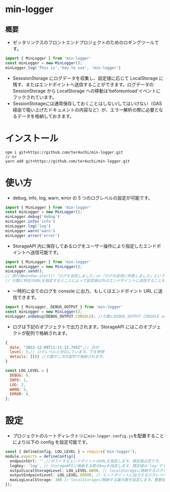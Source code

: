 # min-logger

## 概要

- ゼッタリンクスのフロントエンドプロジェクトのためのロギングツールです。

```Typescript
import { MinLogger } from 'min-logger'
const minLogger = new MinLogger();
minLogger.log('This is','how to use', 'min-logger')
```

- SesssionStorage にログデータを収集し、設定値に応じて LocalStorage に残す、またはエンドポイントへ送信することができます。ログデータの SessionStorage から LocalStorage への移動は'beforeunload'イベントにフックされています。
- SessionStotageには通常保存しておくことはしない/してはいけない（GAS経由で吸い上げたドキュメントの内容など）が、エラー解析の際に必要となるデータを格納しておきます。

# インストール

```
npm i git+https://github.com/ter4uchi/min-logger.git
// or
yarn add git+https://github.com/ter4uchi/min-logger.git
```

# 使い方

- debug, info, log, warn, error の 5 つのログレベルの設定が可能です。

```Typescript
import { MinLogger } from 'min-logger'
const minLogger = new MinLogger();
minLogger.debug('debug')
minLogger.info('info')
minLogger.log('log')
minLogger.warn('warn')
minLogger.error('error')
```

- StorageAPI 内に保存してあるログをユーザー操作により指定したエンドポイントへ送信可能です。

```Typescript
import { MinLogger } from 'min-logger'
const minLogger = new MinLogger();
minLogger.send();
// 実行後window.alert()「ログを送信しました」or「ログの送信に失敗しました」というメッセージが表示されます。
// 引数に特定のURLを指定するとことによって設定値以外のエンドポイントに送信することもできます。
```

- 一時的に全てのログを console に出力、もしくはエンドポイント URL に送信できます。

```Typescript
import { MinLogger, DEBUG_OUTPUT } from 'min-logger'
const minLogger = new MinLogger();
minLogger.onDebug(DEBUG_OUTPUT.CONSOLE); //引数にDEBUG_OUTPUT.CONSOLE or DEBUG_OUTPUT.ENDPOINTを指定できます。
```

- ログは下記のオブジェクトで出力されます。StorageAPI にはこのオブジェクトが配列で格納されます。

```js
{
  date: "2022-12-09T11:11:23.745Z",// 日付
  level: 3,// ログレベルと対応しています。下を参照
  details: [[]] //引数が二次元配列で格納されます。
}
```

```js
const LOG_LEVEL = {
  DEBUG: 0,
  INFO: 1,
  LOG: 2,
  WARN: 3,
  ERROR: 4,
};
```

# 設定

- プロジェクトのルートディレクトリに`min-logger.config.js`を配置することにより以下の config を設定可能です。

```Typescript
const { defineConfig, LOG_LEVEL } = require('min-logger');
module.exports = defineConfig({
  endpointUrl: '',//ポストするエンドポイントのURLを指定します。規定値は空です。
  logKey: 'log', // StorageAPIに格納する際のkeyを指定します。規定値は'log'です。
  outputLocalStorageLevel: LOG_LEVEL.WARN, // localStorageに格納するログレベルを指定します。LOG_LEVEL.DEBUG ~ LOG_LEVEL.ERRORが指定可能です。規定値はLOG_LEVEL.WARNです。
  outputEndpointLevel: LOG_LEVEL.ERROR, // エンドポイントに出力するログレベルを指定します。LOG_LEVEL.DEBUG ~ LOG_LEVEL.ERRORが指定可能です。規定値はLOG_LEVEL.ERRORです。
  maxLogLocalStorage: 300 // localStorageに格納する最大数を指定します。整数値を指定可能です。規定値は300です。
});

```
